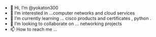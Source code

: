 - 👋 Hi, I’m @yokaton300
- 👀 I’m interested in ...computer networks and cloud services 
- 🌱 I’m currently learning ... cisco products and certificates , python . 
- 💞️ I’m looking to collaborate on ... networking projects
- 📫 How to reach me ... 

<!---
yokaton300/yokaton300 is a ✨ special ✨ repository because its `README.md` (this file) appears on your GitHub profile.
You can click the Preview link to take a look at your changes.
--->
